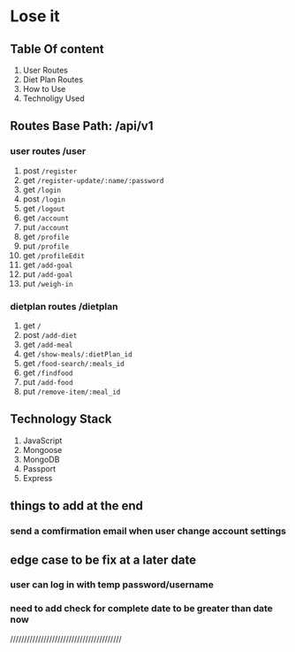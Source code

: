 # Lose it 

## Table Of content
1. User Routes
2. Diet Plan Routes
3. How to Use
4. Technoligy Used



## Routes Base Path: /api/v1

### user routes /user
1. post `/register`
2. get `/register-update/:name/:password`
3. get `/login`
4. post `/login`
5. get `/logout`
6. get `/account`
7. put `/account`
8. get `/profile`
9. put `/profile`
10. get `/profileEdit`
11. get `/add-goal`
12. put `/add-goal`
13. put `/weigh-in`

### dietplan routes /dietplan

1. get `/`
2. post `/add-diet`
3. get `/add-meal`
4. get `/show-meals/:dietPlan_id`
5. get `/food-search/:meals_id`
6. get `/findfood`
7. put `/add-food`
8. put `/remove-item/:meal_id`


## Technology Stack
1. JavaScript
2. Mongoose
3. MongoDB
4. Passport
5. Express



## things to add at the end
### send a comfirmation email when user change account settings

## edge case to be fix at a later date
### user can log in with temp password/username
### need to add check for complete date to be greater than date now
////////////////////////////////////////